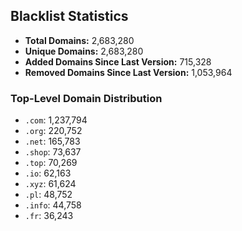 ## Blacklist Statistics

- **Total Domains:** 2,683,280
- **Unique Domains:** 2,683,280
- **Added Domains Since Last Version:** 715,328
- **Removed Domains Since Last Version:** 1,053,964

### Top-Level Domain Distribution

-  `.com`: 1,237,794
-  `.org`: 220,752
-  `.net`: 165,783
-  `.shop`: 73,637
-  `.top`: 70,269
-  `.io`: 62,163
-  `.xyz`: 61,624
-  `.pl`: 48,752
-  `.info`: 44,758
-  `.fr`: 36,243
